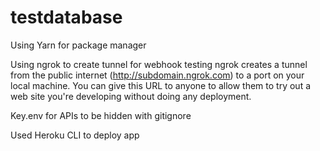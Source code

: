 # testdatabase


Using Yarn for package manager

Using ngrok to create tunnel for webhook testing
    ngrok creates a tunnel from the public internet (http://subdomain.ngrok.com) to a port on your local machine. You can give this URL to anyone to allow them to try out a web site you're developing without doing any deployment.

Key.env for APIs to be hidden with gitignore

Used Heroku CLI to deploy app

